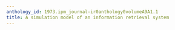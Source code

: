 ```yaml
---
anthology_id: 1973.ipm_journal-ir0anthology0volumeA9A1.1
title: A simulation model of an information retrieval system
---
```

